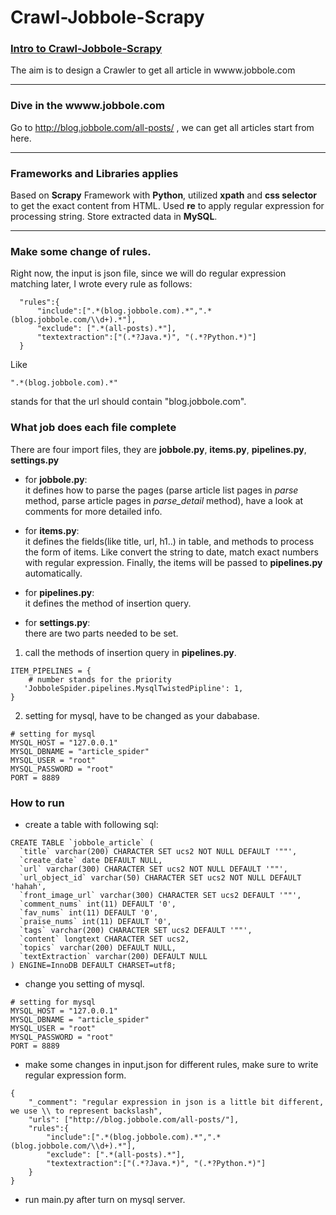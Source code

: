 # Crawl-Jobbole-Scrapy

### <u>Intro to Crawl-Jobbole-Scrapy</u> 

The aim is to design a Crawler to get all article in wwww.jobbole.com 

---
### Dive in the wwww.jobbole.com
Go to http://blog.jobbole.com/all-posts/ , we can get all articles start from here.    

---
### Frameworks and Libraries applies 
Based on <b>Scrapy</b> Framework with <b>Python</b>, utilized <b>xpath</b> and <b>css selector</b> to get the exact content from HTML. Used <b>re</b> to apply regular expression for processing string.
Store extracted data in <b>MySQL</b>.

---

### Make some change of rules.
Right now, the input is json file, since we will do regular expression matching later, I wrote every rule as follows:
```
  "rules":{
      "include":[".*(blog.jobbole.com).*",".*(blog.jobbole.com/\\d+).*"],
      "exclude": [".*(all-posts).*"],
      "textextraction":["(.*?Java.*)", "(.*?Python.*)"]
  }
```
Like   
```
".*(blog.jobbole.com).*"
```
stands for that the url should contain "blog.jobbole.com".   

### What job does each file complete
There are four import files, they are <b>jobbole.py</b>, <b>items.py</b>, <b>pipelines.py</b>, <b>settings.py</b>   

- for <b>jobbole.py</b>:   
  it defines how to parse the pages (parse article list pages in <i>parse</i> method, parse article pages in <i>parse_detail</i> method), have a look at comments for more detailed info.
  
- for <b>items.py</b>:   
it defines the fields(like title, url, h1..) in table, and methods to process the form of items. Like convert the string to date, match exact numbers with regular expression. Finally, the items will be passed to <b>pipelines.py</b> automatically.  

- for <b>pipelines.py</b>:  
it defines the method of insertion query.

- for <b>settings.py</b>:  
there are two parts needed to be set.
1. call the methods of insertion query in <b>pipelines.py</b>. 
```
ITEM_PIPELINES = {
    # number stands for the priority
   'JobboleSpider.pipelines.MysqlTwistedPipline': 1,
}
```
2. setting for mysql, have to be changed as your dababase.  
```
# setting for mysql
MYSQL_HOST = "127.0.0.1"
MYSQL_DBNAME = "article_spider"
MYSQL_USER = "root"
MYSQL_PASSWORD = "root"
PORT = 8889
```

### How to run
- create a table with following sql:
```
CREATE TABLE `jobbole_article` (
  `title` varchar(200) CHARACTER SET ucs2 NOT NULL DEFAULT '""',
  `create_date` date DEFAULT NULL,
  `url` varchar(300) CHARACTER SET ucs2 NOT NULL DEFAULT '""',
  `url_object_id` varchar(50) CHARACTER SET ucs2 NOT NULL DEFAULT 'hahah',
  `front_image_url` varchar(300) CHARACTER SET ucs2 DEFAULT '""',
  `comment_nums` int(11) DEFAULT '0',
  `fav_nums` int(11) DEFAULT '0',
  `praise_nums` int(11) DEFAULT '0',
  `tags` varchar(200) CHARACTER SET ucs2 DEFAULT '""',
  `content` longtext CHARACTER SET ucs2,
  `topics` varchar(200) DEFAULT NULL,
  `textExtraction` varchar(200) DEFAULT NULL
) ENGINE=InnoDB DEFAULT CHARSET=utf8;
```

- change you setting of mysql. 
```
# setting for mysql
MYSQL_HOST = "127.0.0.1"
MYSQL_DBNAME = "article_spider"
MYSQL_USER = "root"
MYSQL_PASSWORD = "root"
PORT = 8889
```

- make some changes in input.json for different rules, make sure to write regular expression form.  
```
{
    "_comment": "regular expression in json is a little bit different, we use \\ to represent backslash",
    "urls": ["http://blog.jobbole.com/all-posts/"],
    "rules":{
        "include":[".*(blog.jobbole.com).*",".*(blog.jobbole.com/\\d+).*"],
        "exclude": [".*(all-posts).*"],
        "textextraction":["(.*?Java.*)", "(.*?Python.*)"]
    }
}
```

- run main.py after turn on mysql server.
